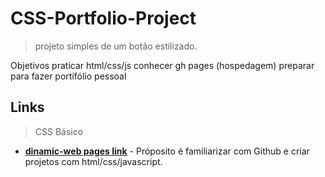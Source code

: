 # CSS-Portfolio-Project
>projeto simples de um botão estilizado.

Objetivos
    praticar html/css/js
    conhecer gh pages (hospedagem)
    preparar para fazer portifólio pessoal

## Links
>CSS Básico
- __[dinamic-web pages link](https://victorhreinert.github.io/CSS-Portfolio-Project/)__ - Próposito é familiarizar com Github e criar projetos com html/css/javascript.
